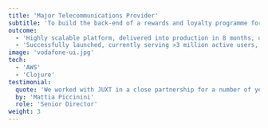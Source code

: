 ```yaml
---
title: 'Major Telecommunications Provider'
subtitle: 'To build the back-end of a rewards and loyalty programme for all UK mobile customers.'
outcome:
  - 'Highly scalable platform, delivered into production in 8 months, on time and on budget.'
  - 'Successfully launched, currently serving >3 million active users, the system has proven highly reliable, with 100% uptime and zero outages.'
image: 'vodafone-ui.jpg'
tech:
  - 'AWS'
  - 'Clojure'
testimonial:
  quote: 'We worked with JUXT in a close partnership for a number of years. JUXT were instrumental to deliver a solution with great quality and time to market.'
  by: 'Mattia Piccinini'
  role: 'Senior Director'
weight: 3
---
```

